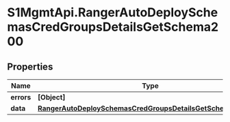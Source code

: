 # S1MgmtApi.RangerAutoDeploySchemasCredGroupsDetailsGetSchema200

## Properties
Name | Type | Description | Notes
------------ | ------------- | ------------- | -------------
**errors** | **[Object]** | Errors | [optional] 
**data** | [**RangerAutoDeploySchemasCredGroupsDetailsGetSchema200Data**](RangerAutoDeploySchemasCredGroupsDetailsGetSchema200Data.md) |  | [optional] 


